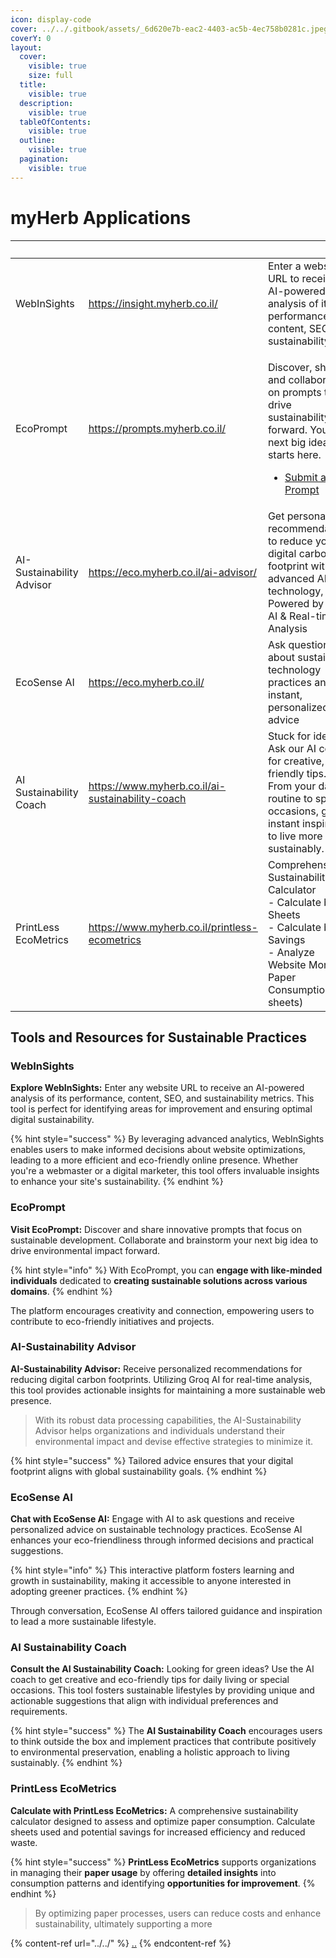 ```yaml
---
icon: display-code
cover: ../../.gitbook/assets/_6d620e7b-eac2-4403-ac5b-4ec758b0281c.jpeg
coverY: 0
layout:
  cover:
    visible: true
    size: full
  title:
    visible: true
  description:
    visible: true
  tableOfContents:
    visible: true
  outline:
    visible: true
  pagination:
    visible: true
---
```


# myHerb Applications

<table data-view="cards"><thead><tr><th></th><th data-type="content-ref"></th><th></th><th><select><option value="PJubOpNy2Gbt" label="Production In Review" color="blue"></option></select></th><th data-type="rating" data-max="5"></th><th data-hidden data-card-cover data-type="files"></th></tr></thead><tbody><tr><td>WebInSights</td><td><a href="https://insight.myherb.co.il/">https://insight.myherb.co.il/</a></td><td>Enter a website URL to receive an AI-powered analysis of its performance, content, SEO, and sustainability.</td><td><span data-option="PJubOpNy2Gbt">Production In Review</span></td><td>5</td><td><a href="../../.gitbook/assets/WebInSight-AI-Powered-Website-Analysis-Optimization-06-21-2025_02_37_PM.png">WebInSight-AI-Powered-Website-Analysis-Optimization-06-21-2025_02_37_PM.png</a></td></tr><tr><td>EcoPrompt</td><td><a href="https://prompts.myherb.co.il/">https://prompts.myherb.co.il/</a></td><td><p>Discover, share, and collaborate on prompts to drive sustainability forward. Your next big idea starts here.</p><ul><li><a href="https://prompts.myherb.co.il/prompts/submit">Submit a Prompt</a></li></ul></td><td><span data-option="PJubOpNy2Gbt">Production In Review</span></td><td>4</td><td><a href="../../.gitbook/assets/EcoPrompts-Sustainability-Prompt-Bank-06-21-2025_10_35_PM.png">EcoPrompts-Sustainability-Prompt-Bank-06-21-2025_10_35_PM.png</a></td></tr><tr><td>AI-Sustainability Advisor</td><td><a href="https://eco.myherb.co.il/ai-advisor/">https://eco.myherb.co.il/ai-advisor/</a></td><td>Get personalized recommendations to reduce your digital carbon footprint with advanced AI technology, Powered by Groq AI &#x26; Real-time Analysis</td><td><span data-option="PJubOpNy2Gbt">Production In Review</span></td><td>5</td><td><a href="../../.gitbook/assets/EcoSense-Sustainable-Device-Usage-06-21-2025_01_26_PM.png">EcoSense-Sustainable-Device-Usage-06-21-2025_01_26_PM.png</a></td></tr><tr><td>EcoSense AI</td><td><a href="https://eco.myherb.co.il/">https://eco.myherb.co.il/</a></td><td>Ask questions about sustainable technology practices and get instant, personalized advice</td><td><span data-option="PJubOpNy2Gbt">Production In Review</span></td><td>5</td><td><a href="../../.gitbook/assets/EcoSense-Sustainable-Device-Usage-06-21-2025_01_18_PM.png">EcoSense-Sustainable-Device-Usage-06-21-2025_01_18_PM.png</a></td></tr><tr><td>AI Sustainability Coach</td><td><a href="https://www.myherb.co.il/ai-sustainability-coach">https://www.myherb.co.il/ai-sustainability-coach</a></td><td>Stuck for ideas? Ask our AI coach for creative, eco-friendly tips. From your daily routine to special occasions, get instant inspiration to live more sustainably.</td><td><span data-option="PJubOpNy2Gbt">Production In Review</span></td><td>5</td><td><a href="../../.gitbook/assets/AI-Sustainability-Coach-myHerb-06-21-2025_10_40_PM.png">AI-Sustainability-Coach-myHerb-06-21-2025_10_40_PM.png</a></td></tr><tr><td>PrintLess EcoMetrics</td><td><a href="https://www.myherb.co.il/printless-ecometrics">https://www.myherb.co.il/printless-ecometrics</a></td><td>Comprehensive Sustainability Calculator<br>- Calculate by Sheets<br>- Calculate by Savings<br>- Analyze Website Monthly Paper Consumption (A4 sheets)</td><td><span data-option="PJubOpNy2Gbt">Production In Review</span></td><td>5</td><td><a href="../../.gitbook/assets/PrintLess-EcoMetrics-myHerb-06-21-2025_10_00_PM.png">PrintLess-EcoMetrics-myHerb-06-21-2025_10_00_PM.png</a></td></tr></tbody></table>

## Tools and Resources for Sustainable Practices

### WebInSights

**Explore WebInSights:** Enter any website URL to receive an AI-powered analysis of its performance, content, SEO, and sustainability metrics. This tool is perfect for identifying areas for improvement and ensuring optimal digital sustainability.&#x20;

{% hint style="success" %}
By leveraging advanced analytics, WebInSights enables users to make informed decisions about website optimizations, leading to a more efficient and eco-friendly online presence. Whether you're a webmaster or a digital marketer, this tool offers invaluable insights to enhance your site's sustainability.
{% endhint %}

### EcoPrompt

**Visit EcoPrompt:** Discover and share innovative prompts that focus on sustainable development. Collaborate and brainstorm your next big idea to drive environmental impact forward.&#x20;

{% hint style="info" %}
With EcoPrompt, you can **engage with like-minded individuals** dedicated to **creating sustainable solutions across various domains**.&#x20;
{% endhint %}

The platform encourages creativity and connection, empowering users to contribute to eco-friendly initiatives and projects.

### AI-Sustainability Advisor

**AI-Sustainability Advisor:** Receive personalized recommendations for reducing digital carbon footprints. Utilizing Groq AI for real-time analysis, this tool provides actionable insights for maintaining a more sustainable web presence.&#x20;

> With its robust data processing capabilities, the AI-Sustainability Advisor helps organizations and individuals understand their environmental impact and devise effective strategies to minimize it.&#x20;

{% hint style="success" %}
Tailored advice ensures that your digital footprint aligns with global sustainability goals.
{% endhint %}

### EcoSense AI

**Chat with EcoSense AI:** Engage with AI to ask questions and receive personalized advice on sustainable technology practices. EcoSense AI enhances your eco-friendliness through informed decisions and practical suggestions.&#x20;

{% hint style="info" %}
This interactive platform fosters learning and growth in sustainability, making it accessible to anyone interested in adopting greener practices.&#x20;
{% endhint %}

Through conversation, EcoSense AI offers tailored guidance and inspiration to lead a more sustainable lifestyle.

### AI Sustainability Coach

**Consult the AI Sustainability Coach:** Looking for green ideas? Use the AI coach to get creative and eco-friendly tips for daily living or special occasions. This tool fosters sustainable lifestyles by providing unique and actionable suggestions that align with individual preferences and requirements.&#x20;

{% hint style="success" %}
The **AI Sustainability Coach** encourages users to think outside the box and implement practices that contribute positively to environmental preservation, enabling a holistic approach to living sustainably.
{% endhint %}

### PrintLess EcoMetrics

**Calculate with PrintLess EcoMetrics:** A comprehensive sustainability calculator designed to assess and optimize paper consumption. Calculate sheets used and potential savings for increased efficiency and reduced waste.&#x20;

{% hint style="success" %}
**PrintLess EcoMetrics** supports organizations in managing their **paper usage** by offering **detailed insights** into consumption patterns and identifying **opportunities for improvement**.&#x20;
{% endhint %}

> By optimizing paper processes, users can reduce costs and enhance sustainability, ultimately supporting a more

{% content-ref url="../../" %}
[..](../../)
{% endcontent-ref %}

